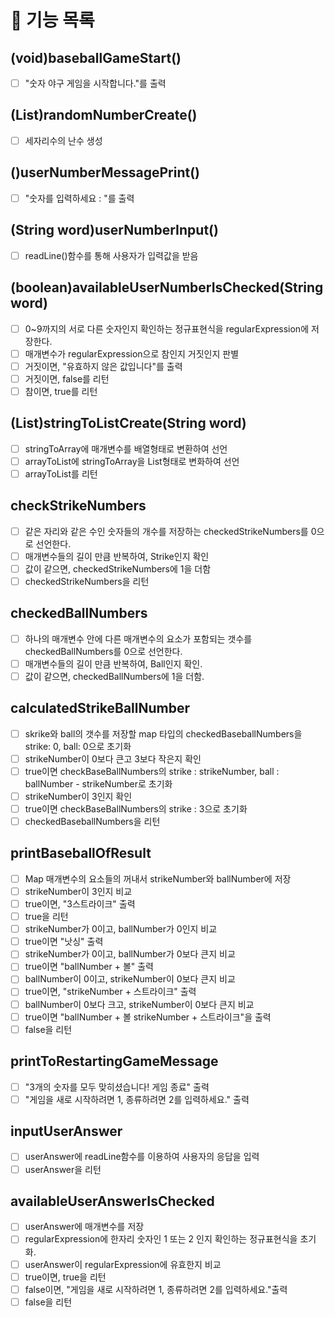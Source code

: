 # 🚀 기능 목록
##  (void)baseballGameStart()
- [ ] "숫자 야구 게임을 시작합니다."를 출력

## (List<Integer>)randomNumberCreate()
- [ ] 세자리수의 난수 생성

## ()userNumberMessagePrint()
- [ ] "숫자를 입력하세요 : "를 출력

## (String word)userNumberInput()
- [ ] readLine()함수를 통해 사용자가 입력값을 받음

## (boolean)availableUserNumberIsChecked(String word)
- [ ] 0~9까지의 서로 다른 숫자인지 확인하는 정규표현식을 regularExpression에 저장한다.
- [ ] 매개변수가 regularExpression으로 참인지 거짓인지 판별
- [ ] 거짓이면, "유효하지 않은 값입니다"를 출력
- [ ] 거짓이면, false를 리턴
- [ ] 참이면, true를 리턴

## (List)stringToListCreate(String word)
- [ ] stringToArray에 매개변수를 배열형태로 변환하여 선언
- [ ] arrayToList에 stringToArray을 List형태로 변화하여 선언
- [ ] arrayToList를 리턴

## checkStrikeNumbers
- [ ] 같은 자리와 같은 수인 숫자들의 개수를 저장하는 checkedStrikeNumbers를 0으로 선언한다.
- [ ] 매개변수들의 길이 만큼 반복하여, Strike인지 확인
- [ ] 값이 같으면, checkedStrikeNumbers에 1을 더함
- [ ] checkedStrikeNumbers을 리턴

## checkedBallNumbers
- [ ] 하나의 매개변수 안에 다른 매개변수의 요소가 포함되는 갯수를 checkedBallNumbers를 0으로 선언한다.
- [ ] 매개변수들의 길이 만큼 반복하여, Ball인지 확인.
- [ ] 값이 같으면, checkedBallNumbers에 1을 더함.

## calculatedStrikeBallNumber
- [ ] skrike와 ball의 갯수를 저장할 map 타입의 checkedBaseballNumbers을 strike: 0, ball: 0으로 초기화
- [ ] strikeNumber이 0보다 큰고 3보다 작은지 확인
- [ ] true이면 checkBaseBallNumbers의 strike : strikeNumber, ball : ballNumber - strikeNumber로 초기화
- [ ] strikeNumber이 3인지 확인
- [ ] true이면 checkBaseBallNumbers의 strike : 3으로 초기화
- [ ] checkedBaseballNumbers을 리턴

## printBaseballOfResult
- [ ] Map 매개변수의 요소들의 꺼내서 strikeNumber와 ballNumber에 저장
- [ ] strikeNumber이 3인지 비교
- [ ] true이면, "3스트라이크" 출력
- [ ] true을 리턴
- [ ] strikeNumber가 0이고, ballNumber가 0인지 비교
- [ ] true이면 "낫싱" 출력
- [ ] strikeNumber가 0이고, ballNumber가 0보다 큰지 비교
- [ ] true이면 "ballNumber + 볼" 출력
- [ ] ballNumber이 0이고, strikeNumber이 0보다 큰지 비교
- [ ] true이면, "strikeNumber + 스트라이크" 출력
- [ ] ballNumber이 0보다 크고, strikeNumber이 0보다 큰지 비교
- [ ] true이면 "ballNumber + 볼 strikeNumber + 스트라이크"을 출력
- [ ] false을 리턴

## printToRestartingGameMessage
- [ ] "3개의 숫자를 모두 맞히셨습니다! 게임 종료" 출력
- [ ] "게임을 새로 시작하려면 1, 종류하려면 2를 입력하세요." 출력

## inputUserAnswer
- [ ] userAnswer에 readLine함수를 이용하여 사용자의 응답을 입력
- [ ] userAnswer을 리턴

## availableUserAnswerIsChecked
- [ ] userAnswer에 매개변수를 저장
- [ ] regularExpression에 한자리 숫자인 1 또는 2 인지 확인하는 정규표현식을 초기화.
- [ ] userAnswer이 regularExpression에 유효한지 비교
- [ ] true이면, true을 리턴
- [ ] false이면, "게임을 새로 시작하려면 1, 종류하려면 2를 입력하세요."출력
- [ ] false을 리턴